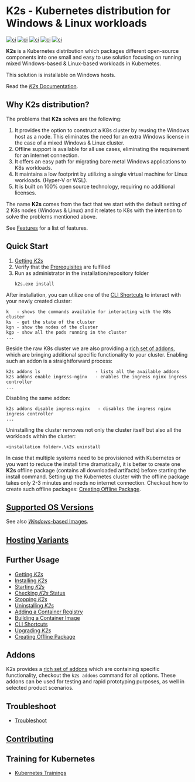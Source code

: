 <!--
SPDX-FileCopyrightText: © 2023 Siemens Healthcare GmbH

SPDX-License-Identifier: MIT
-->

# K2s - Kubernetes distribution for Windows & Linux workloads
[![ci](https://github.com/Siemens-Healthineers/K2s/actions/workflows/ci-reuse-checks.yml/badge.svg)](https://github.com/Siemens-Healthineers/K2s/actions/workflows/ci-reuse-checks.yml)
[![ci](https://github.com/Siemens-Healthineers/K2s/actions/workflows/ci-unit-tests.yml/badge.svg)](https://github.com/Siemens-Healthineers/K2s/actions/workflows/ci-unit-tests.yml)
[![ci](https://github.com/Siemens-Healthineers/K2s/actions/workflows/build-k2s-cli.yml/badge.svg)](https://github.com/Siemens-Healthineers/K2s/actions/workflows/build-k2s-cli.yml)
[![ci](https://github.com/Siemens-Healthineers/K2s/actions/workflows/build-k2s-artifacts.yml/badge.svg)](https://github.com/Siemens-Healthineers/K2s/actions/workflows/build-k2s-artifacts.yml)
[![ci](https://github.com/Siemens-Healthineers/K2s/actions/workflows/build-docs.yml/badge.svg)](https://github.com/Siemens-Healthineers/K2s/actions/workflows/build-docs.yml)

**K2s** is a Kubernetes distribution which packages different open-source components into one small and easy to use solution focusing on running mixed Windows-based & Linux-based workloads in Kubernetes. 

This solution is installable on Windows hosts.

Read the [*K2s* Documentation](https://siemens-healthineers.github.io/K2s/).

## Why **K2s** distribution?
The problems that **K2s** solves are the following:
1. It provides the option to construct a K8s cluster by reusing the Windows host as a node. This eliminates the need for an extra Windows license in the case of a mixed Windows & Linux cluster.
2. Offline support is available for all use cases, eliminating the requirement for an internet connection.
3. It offers an easy path for migrating bare metal Windows applications to K8s workloads.
4. It maintains a low footprint by utilizing a single virtual machine for Linux workloads. (Hyper-V or WSL).
5. It is built on 100% open source technology, requiring no additional licenses.

The name **K2s** comes from the fact that we start with the default setting of 2 K8s nodes (Windows & Linux) and it relates to K8s with the intention to solve the problems mentioned above.

See [Features](docs/index.md#features) for a list of features.

## Quick Start
1. [Getting *K2s*](docs/op-manual/getting-k2s.md)
3. Verify that the [Prerequisites](docs/op-manual/installing-k2s.md#prerequisites) are fulfilled
4. Run as administrator in the installation/repository folder
    ```console
    k2s.exe install
    ```

After installation, you can utilize one of the [CLI Shortcuts](docs/user-guide/cli-shortcuts.md) to interact with your newly created cluster:
```
k   - shows the commands available for interacting with the K8s cluster
ks  - get the state of the cluster
kgn - show the nodes of the cluster
kgp - show all the pods running in the cluster
...
```

Beside the raw K8s cluster we are also providing a [rich set of addons](./addons/README.md), which are bringing additional specific functionality to your cluster.
Enabling such an addon is a straightforward process:
```
k2s addons ls                     - lists all the available addons
k2s addons enable ingress-nginx   - enables the ingress nginx ingress controller
...
```
Disabling the same addon:
```
k2s addons disable ingress-nginx   - disables the ingress nginx ingress controller
...
```

Uninstalling the cluster removes not only the cluster itself but also all the workloads within the cluster:
```
<installation folder>.\k2s uninstall
```

In case that multiple systems need to be provisioned with Kubernetes or you want to reduce the install time dramatically, it is better to create one **K2s** offline package (contains all downloaded artifacts) before starting the install command.
Setting up the Kubernetes cluster with the offline package takes only 2-3 minutes and needs no internet connection.
Checkout how to create such offline packages: [Creating Offline Package](docs/op-manual/creating-offline-package.md).

## [Supported OS Versions](docs/op-manual/os-support.md)
See also [*Windows*-based Images](./smallsetup/ps-modules/windows-support/README.md).

## [Hosting Variants](docs/user-guide/hosting-variants.md)

## Further Usage
- [Getting *K2s*](docs/op-manual/getting-k2s.md)
- [Installing *K2s*](docs/op-manual/installing-k2s.md)
- [Starting *K2s*](docs/op-manual/starting-k2s.md)
- [Checking *K2s* Status](docs/op-manual/checking-k2s-status.md)
- [Stopping *K2s*](docs/op-manual/stopping-k2s.md)
- [Uninstalling *K2s*](docs/op-manual/uninstalling-k2s.md)
- [Adding a Container Registry](docs/user-guide/adding-container-registry.md)
- [Building a Container Image](docs/user-guide/building-container-image.md)
- [CLI Shortcuts](docs/user-guide/cli-shortcuts.md)
- [Upgrading *K2s*](docs/op-manual/upgrading-k2s.md)
- [Creating Offline Package](docs/op-manual/creating-offline-package.md)

## Addons
K2s provides a [rich set of addons](./addons/README.md) which are containing specific functionality, checkout the ```k2s addons``` command for all options.
These addons can be used for testing and rapid prototyping purposes, as well in selected product scenarios.

## Troubleshoot
- [Troubleshoot](doc/K8s_Troubleshoot.md)

## [Contributing](docs/dev-guide/contributing/index.md)

## Training for Kubernetes
- [Kubernetes Trainings](doc/K8s_Trainings.md)

